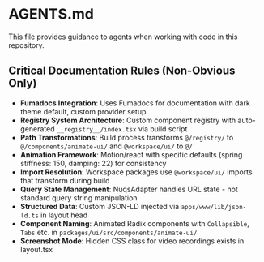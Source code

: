 # AGENTS.md

This file provides guidance to agents when working with code in this repository.

## Critical Documentation Rules (Non-Obvious Only)

- **Fumadocs Integration**: Uses Fumadocs for documentation with dark theme default, custom provider setup
- **Registry System Architecture**: Custom component registry with auto-generated `__registry__/index.tsx` via build script
- **Path Transformations**: Build process transforms `@/registry/` to `@/components/animate-ui/` and `@workspace/ui/` to `@/`
- **Animation Framework**: Motion/react with specific defaults (spring stiffness: 150, damping: 22) for consistency
- **Import Resolution**: Workspace packages use `@workspace/ui/` imports that transform during build
- **Query State Management**: NuqsAdapter handles URL state - not standard query string manipulation
- **Structured Data**: Custom JSON-LD injected via `apps/www/lib/json-ld.ts` in layout head
- **Component Naming**: Animated Radix components with `Collapsible`, `Tabs` etc. in `packages/ui/src/components/animate-ui/`
- **Screenshot Mode**: Hidden CSS class for video recordings exists in layout.tsx
